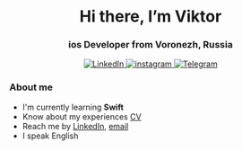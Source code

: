<div id="header" align="center">
<h1>Hi there, I’m Viktor</h1>
<h3>ios Developer from Voronezh, Russia</h3>
</div>

<div id="socials" align="center"> 
  <a href="https://www.linkedin.com/in/viktor-teslenko-227882253/">
<img src="https://img.shields.io/badge/LinkedIn-blue?style=for-the-badge&logo=linkedin&logoColor=white" alt="LinkedIn"/>
</a> 
  <a href="https://www.instagram.com/viktorteslenko/">
<img src="https://img.shields.io/badge/instagram-blue?style=for-the-badge&logo=twitter&logoColor=white" alt="instagram"/>
</a> 
  <a href="https://t.me/viktor_teslenko">
<img src="https://img.shields.io/badge/Telegram-blue?style=for-the-badge&logo=telegram&logoColor=white" alt="Telegram"/>
</a> 
</div>

### About me
- I'm currently learning **Swift**
- Know about my experiences [CV](https://viktorteslenko.com/ios-developer)
- Reach me by [LinkedIn](https://www.linkedin.com/in/viktor-teslenko-227882253/), [email](mailto:viktorteslenko_photo@mail.ru)
- I speak English
<!---
Tesloboy/Tesloboy is a ✨ special ✨ repository because its `README.md` (this file) appears on your GitHub profile.
You can click the Preview link to take a look at your changes.
--->

